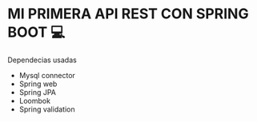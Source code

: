 # MI PRIMERA API REST CON SPRING BOOT 💻
Dependecias usadas
- Mysql connector
- Spring web
- Spring JPA
- Loombok
- Spring validation
